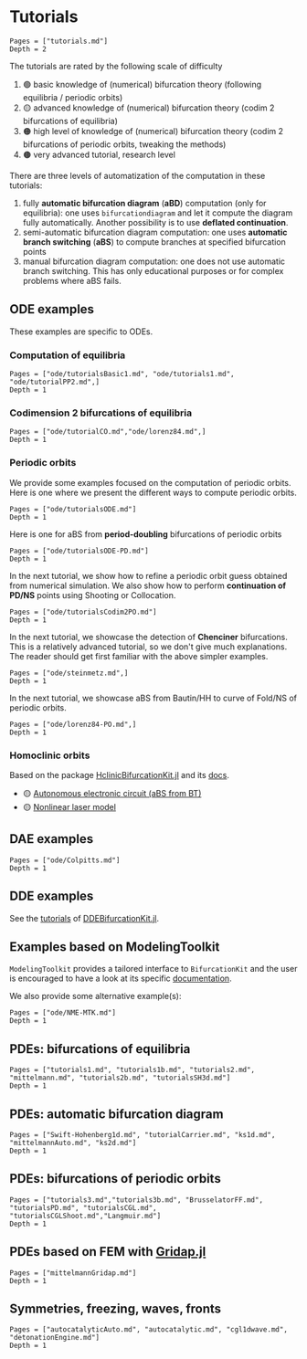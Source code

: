 # Tutorials

```@contents
Pages = ["tutorials.md"]
Depth = 2
```

The tutorials are rated by the following scale of difficulty

1. 🟢 basic knowledge of (numerical) bifurcation theory (following equilibria / periodic orbits)
2. 🟡 advanced knowledge of (numerical) bifurcation theory (codim 2 bifurcations of equilibria)
2. 🟠 high level of knowledge of (numerical) bifurcation theory (codim 2 bifurcations of periodic orbits, tweaking the methods)
2. 🟤 very advanced tutorial, research level

There are three levels of automatization of the computation in these tutorials:

1. fully **automatic bifurcation diagram** (**aBD**) computation (only for equilibria): one uses `bifurcationdiagram` and let it compute the diagram fully automatically. Another possibility is to use **deflated continuation**.
2. semi-automatic bifurcation diagram computation: one uses **automatic branch switching** (**aBS**) to compute branches at specified bifurcation points
3. manual bifurcation diagram computation: one does not use automatic branch switching. This has only educational purposes or for complex problems where aBS fails.


## ODE examples

These examples are specific to ODEs. 

### Computation of equilibria

```@contents
Pages = ["ode/tutorialsBasic1.md", "ode/tutorials1.md", "ode/tutorialPP2.md",]
Depth = 1
```

### Codimension 2 bifurcations of equilibria

```@contents
Pages = ["ode/tutorialCO.md","ode/lorenz84.md",]
Depth = 1
```

### Periodic orbits
We provide some examples focused on the computation of periodic orbits.
Here is one where we present the different ways to compute periodic orbits. 

```@contents
Pages = ["ode/tutorialsODE.md"]
Depth = 1
```

Here is one for aBS from **period-doubling** bifurcations of periodic orbits
```@contents
Pages = ["ode/tutorialsODE-PD.md"]
Depth = 1
```

In the next tutorial, we show how to refine a periodic orbit guess obtained from numerical simulation. We also show how to perform **continuation of PD/NS** points using Shooting or Collocation. 

```@contents
Pages = ["ode/tutorialsCodim2PO.md"]
Depth = 1
```

In the next tutorial, we showcase the detection of **Chenciner** bifurcations. This is a relatively advanced tutorial, so we don't give much explanations. The reader should get first familiar with the above simpler examples.

```@contents
Pages = ["ode/steinmetz.md",]
Depth = 1
```

In the next tutorial, we showcase aBS from Bautin/HH to curve of Fold/NS of periodic orbits.

```@contents
Pages = ["ode/lorenz84-PO.md",]
Depth = 1
```

### Homoclinic orbits

Based on the package [HclinicBifurcationKit.jl](https://github.com/bifurcationkit/HclinicBifurcationKit.jl) and its [docs](https://bifurcationkit.github.io/HclinicBifurcationKit.jl/dev/).

- 🟡 [Autonomous electronic circuit (aBS from BT)](https://bifurcationkit.github.io/HclinicBifurcationKit.jl/dev/tutorials/ode/tutorialsFreire/#Autonomous-electronic-circuit-(aBS-from-BT))
- 🟡 [Nonlinear laser model](https://bifurcationkit.github.io/HclinicBifurcationKit.jl/dev/tutorials/ode/OPL/#Nonlinear-laser-model)

## DAE examples

```@contents
Pages = ["ode/Colpitts.md"]
Depth = 1
```

## DDE examples

See the [tutorials](https://bifurcationkit.github.io/DDEBifurcationKit.jl/dev/tutorials/tutorials/) of [DDEBifurcationKit.jl](https://github.com/bifurcationkit/DDEBifurcationKit.jl).

## Examples based on ModelingToolkit

`ModelingToolkit` provides a tailored interface to `BifurcationKit` and the user is encouraged to have a look at its specific [documentation](https://docs.sciml.ai/ModelingToolkit/stable/tutorials/bifurcation_diagram_computation/).

We also provide some alternative example(s): 

```@contents
Pages = ["ode/NME-MTK.md"]
Depth = 1
```

## PDEs: bifurcations of equilibria
```@contents
Pages = ["tutorials1.md", "tutorials1b.md", "tutorials2.md", "mittelmann.md", "tutorials2b.md", "tutorialsSH3d.md"]
Depth = 1
```

## PDEs: automatic bifurcation diagram
```@contents
Pages = ["Swift-Hohenberg1d.md", "tutorialCarrier.md", "ks1d.md", "mittelmannAuto.md", "ks2d.md"]
Depth = 1
```

## PDEs: bifurcations of periodic orbits
```@contents
Pages = ["tutorials3.md","tutorials3b.md", "BrusselatorFF.md", "tutorialsPD.md", "tutorialsCGL.md", "tutorialsCGLShoot.md","Langmuir.md"]
Depth = 1
```

## PDEs based on FEM with [Gridap.jl](https://github.com/gridap/Gridap.jl)
```@contents
Pages = ["mittelmannGridap.md"]
Depth = 1
```

## Symmetries, freezing, waves, fronts

```@contents
Pages = ["autocatalyticAuto.md", "autocatalytic.md", "cgl1dwave.md", "detonationEngine.md"]
Depth = 1
```
